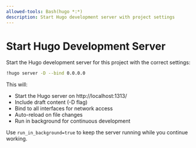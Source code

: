 ```yaml
---
allowed-tools: Bash(hugo *:*)
description: Start Hugo development server with project settings
---
```


# Start Hugo Development Server

Start the Hugo development server for this project with the correct settings:

```bash
!hugo server -D --bind 0.0.0.0
```

This will:
- Start the Hugo server on http://localhost:1313/
- Include draft content (-D flag)
- Bind to all interfaces for network access
- Auto-reload on file changes
- Run in background for continuous development

Use `run_in_background=true` to keep the server running while you continue working.